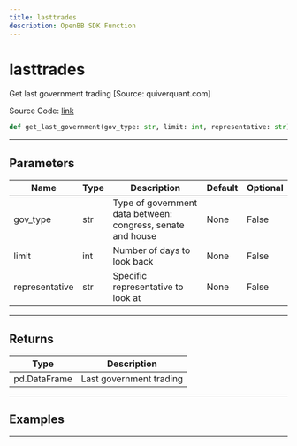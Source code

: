 ```yaml
---
title: lasttrades
description: OpenBB SDK Function
---
```


# lasttrades

Get last government trading [Source: quiverquant.com]

Source Code: [link](https://github.com/OpenBB-finance/OpenBBTerminal/tree/main/openbb_terminal/stocks/government/quiverquant_model.py#L164)

```python
def get_last_government(gov_type: str, limit: int, representative: str) -> DataFrame
```
---

## Parameters

| Name | Type | Description | Default | Optional |
| ---- | ---- | ----------- | ------- | -------- |
| gov_type | str | Type of government data between: congress, senate and house | None | False |
| limit | int | Number of days to look back | None | False |
| representative | str | Specific representative to look at | None | False |

---

## Returns

| Type | Description |
| ---- | ----------- |
| pd.DataFrame | Last government trading |

---

## Examples

---

